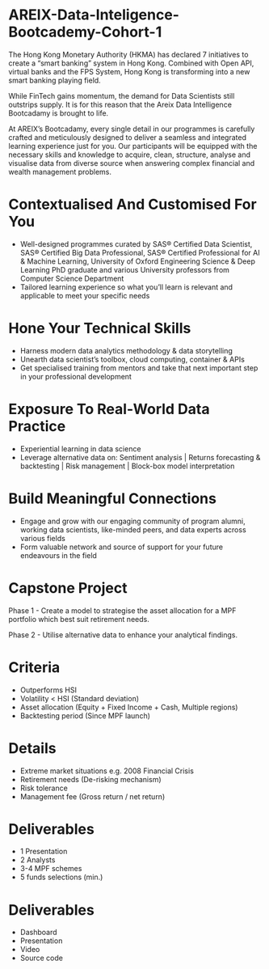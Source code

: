 # AREIX-Data-Inteligence-Bootcademy-Cohort-1
The Hong Kong Monetary Authority (HKMA) has declared 7 initiatives to create a “smart banking” system in Hong Kong. Combined with Open API, virtual banks and the FPS System, Hong Kong is transforming into a new smart banking playing field.

While FinTech gains momentum, the demand for Data Scientists still outstrips supply. It is for this reason that the Areix Data Intelligence Bootcadamy is brought to life.

At AREIX’s Bootcadamy, every single detail in our programmes is carefully crafted and meticulously designed to deliver a seamless and integrated learning experience just for you. Our participants will be equipped with the necessary skills and knowledge to acquire, clean, structure, analyse and visualise data from diverse source when answering complex financial and wealth management problems.

# Contextualised And Customised For You
- Well-designed programmes curated by SAS® Certified Data Scientist, SAS® Certified Big Data Professional, SAS® Certified Professional for AI & Machine Learning, University of Oxford Engineering Science & Deep Learning PhD graduate and various University professors from Computer Science Department
- Tailored learning experience so what you’ll learn is relevant and applicable to meet your specific needs

# Hone Your Technical Skills
- Harness modern data analytics methodology & data storytelling
- Unearth data scientist’s toolbox, cloud computing, container & APIs
- Get specialised training from mentors and take that next important step in your professional development

# Exposure To Real-World Data Practice
- Experiential learning in data science
- Leverage alternative data on: Sentiment analysis | Returns forecasting & backtesting | Risk management | Block-box model interpretation

# Build Meaningful Connections
- Engage and grow with our engaging community of program alumni, working data scientists, like-minded peers, and data experts across various fields
- Form valuable network and source of support for your future endeavours in the field

# Capstone Project
Phase 1 - Create a model to strategise the asset allocation for a MPF portfolio which best suit retirement needs.

Phase 2 - Utilise alternative data to enhance your analytical findings.

# Criteria
- Outperforms HSI
- Volatility < HSI (Standard deviation)
- Asset allocation (Equity + Fixed Income + Cash, Multiple regions)
- Backtesting period (Since MPF launch)

# Details
- Extreme market situations e.g. 2008 Financial Crisis
- Retirement needs (De-risking mechanism)
- Risk tolerance 
- Management fee (Gross return / net return)

# Deliverables
- 1 Presentation
- 2 Analysts
- 3-4 MPF schemes
- 5 funds selections (min.)

# Deliverables
- Dashboard
- Presentation
- Video
- Source code
